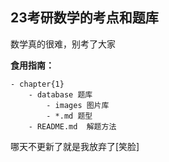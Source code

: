 ## 23考研数学的考点和题库  
数学真的很难，别考了大家

**食用指南：**  
```
- chapter{1}
    - database 题库  
        - images 图片库  
        - *.md 题型
    - README.md  解题方法  
```

哪天不更新了就是我放弃了[笑脸]